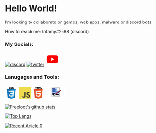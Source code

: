 # Hello World!

I’m looking to collaborate on games, web apps, malware or discord bots

How to reach me: Infamy#2588 (discord)

### My Socials:
[<img alt="discord" width="40px" src="https://raw.githubusercontent.com/rahuldkjain/github-profile-readme-generator/master/src/images/icons/Social/discord.svg" />](https://discord.gg/bvrd8jkpGc)
[<img alt="twitter" width="40px" src="https://raw.githubusercontent.com/rahuldkjain/github-profile-readme-generator/master/src/images/icons/Social/twitter.svg" />](https://twitter.com/InfamyDev)
[<img alt="youtube main" width="45px" src="https://github.com/freeloot/freeloot/blob/main/download%20(48).png" />](https://www.youtube.com/channel/UCvhLFK4XnPRTxZ8CGOUIosA)

### Lanugages and Tools:
[<img alt="css3" width="40px" src="https://raw.githubusercontent.com/devicons/devicon/master/icons/css3/css3-original-wordmark.svg" />](https://www.w3schools.com/css/)
[<img alt="javascript" width="40px" src="https://raw.githubusercontent.com/devicons/devicon/master/icons/javascript/javascript-original.svg" />](https://developer.mozilla.org/en-US/docs/Web/JavaScript)
[<img alt="html5" width="40px" src="https://raw.githubusercontent.com/devicons/devicon/master/icons/html5/html5-original-wordmark.svg" />](https://www.w3.org/html/)
[<img alt="pain.net" width="65px" src="https://github.com/freeloot/freeloot/blob/main/download%20(50).png" />](https://www.getpaint.net/)


[![Freeloot's github stats](https://github-readme-stats.vercel.app/api?username=freeloot&count_private=true&show_icons=true&theme=radical&hide_rank=false)](https://github.com/anuraghazra/github-readme-stats)

[![Top Langs](https://github-readme-stats.vercel.app/api/top-langs/?username=freeloot)](https://github.com/anuraghazra/github-readme-stats)

<a target="_blank" href="https://github-readme-medium-recent-article.vercel.app/medium/@freeloot/0"><img src="https://github-readme-medium-recent-article.vercel.app/medium/@khuyentran1476/0" alt="Recent Article 0">
